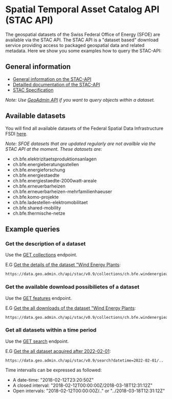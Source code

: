 # Spatial Temporal Asset Catalog API (STAC API)
The geospatial datasets of the Swiss Federal Office of Energy (SFOE) are available via the STAC API.
The STAC API is a "dataset based" download service providing access to packaged geospatial data and related metadata.
Here we show you some examples how to query the STAC-API:

## General information
* [General information on the STAC-API](https://www.geo.admin.ch/en/geo-services/geo-services/download-services/stac-api.html)
* [Detailled documentation of the STAC-API](https://data.geo.admin.ch/api/stac/static/spec/v0.9/api.html)
* [STAC Specification](https://stacspec.org/)

*Note: Use [GeoAdmin API](https://nrohrbach.github.io/ApiDocumentation/GeoAdminAPI/) if you want to query objects within a dataset.*

## Available datasets
You will find all available datasets of the Federal Spatial Data Infrastructure FSDI [here](https://data.geo.admin.ch/browser/index.html#/?t=collections).

*Note: SFOE datasets that are updated regularly are not availble via the STAC API at the moment. These datasets are:*
* ch.bfe.elektrizitaetsproduktionsanlagen
* ch.bfe.energieberatungsstellen
* ch.bfe.energieforschung
* ch.bfe.energiestaedte
* ch.bfe.energiestaedte-2000watt-areale
* ch.bfe.erneuerbarheizen
* ch.bfe.erneuerbarheizen-mehrfamilienhaeuser
* ch.bfe.komo-projekte
* ch.bfe.ladestellen-elektromobilitaet
* ch.bfe.shared-mobility
* ch.bfe.thermische-netze

## Example queries

### Get the description of a dataset
Use the [GET collections](https://data.geo.admin.ch/api/stac/static/spec/v0.9/api.html#operation/getCollections) endpoint.

E.G [Get the details of the dataset "Wind Energy Plants](https://data.geo.admin.ch/api/stac/v0.9/collections/ch.bfe.windenergieanlagen):
```
https://data.geo.admin.ch/api/stac/v0.9/collections/ch.bfe.windenergieanlagen
```

### Get the available download possibilietes of a dataset
Use the [GET features](https://data.geo.admin.ch/api/stac/static/spec/v0.9/api.html#operation/getFeatures) endpoint.

E.G [Get the all downloads of the dataset "Wind Energy Plants](https://data.geo.admin.ch/api/stac/v0.9/collections/ch.bfe.windenergieanlagen/items):
```
https://data.geo.admin.ch/api/stac/v0.9/collections/ch.bfe.windenergieanlagen/items
```

### Get all datasets within a time period
Use the [GET search](https://data.geo.admin.ch/api/stac/static/spec/v0.9/api.html#operation/getSearchSTAC) endpoint.

E.G [Get the all dataset acquired after 2022-02-01](https://data.geo.admin.ch/api/stac/v0.9/search?datetime=2022-02-01/..):
```
https://data.geo.admin.ch/api/stac/v0.9/search?datetime=2022-02-01/..
```
Time intervalls can be expressed as followed:
* A date-time: "2018-02-12T23:20:50Z"
* A closed interval: "2018-02-12T00:00:00Z/2018-03-18T12:31:12Z"
* Open intervals: "2018-02-12T00:00:00Z/.." or "../2018-03-18T12:31:12Z"
 

